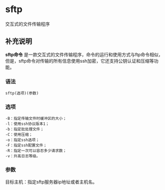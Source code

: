 sftp
===

交互式的文件传输程序

## 补充说明

**sftp命令** 是一款交互式的文件传输程序，命令的运行和使用方式与ftp命令相似，但是，sftp命令对传输的所有信息使用ssh加密，它还支持公钥认证和压缩等功能。

### 语法  

```shell
sftp(选项)(参数)
```

### 选项  

```shell
-B：指定传输文件时缓冲区的大小；
-l：使用ssh协议版本1；
-b：指定批处理文件；
-C：使用压缩；
-o：指定ssh选项；
-F：指定ssh配置文件；
-R：指定一次可以容忍多少请求数；
-v：升高日志等级。
```

### 参数  

目标主机：指定sftp服务器ip地址或者主机名。


<!-- Linux命令行搜索引擎：https://jaywcjlove.github.io/linux-command/ -->